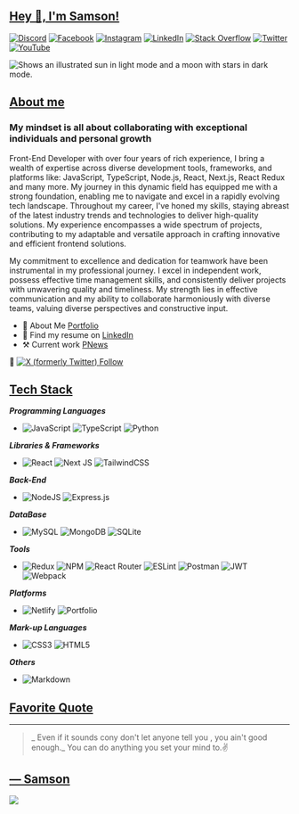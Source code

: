 ## [Hey 👋, I'm Samson!](https://github.com/ChiemezieSamson/ChiemezieSamson/edit/main/README.md#hey--im-samson)
<!-- Social links -->
[![Discord](https://img.shields.io/badge/Discord-%237289DA.svg?logo=discord&logoColor=white)](htttps://discord.gg/Samson#0273) [![Facebook](https://img.shields.io/badge/Facebook-%231877F2.svg?logo=Facebook&logoColor=white)](https://www.facebook.com/chiemezie.nebeolisa/) [![Instagram](https://img.shields.io/badge/Instagram-%23E4405F.svg?logo=Instagram&logoColor=white)](https://www.instagram.com/samson_nebeolisa/) [![LinkedIn](https://img.shields.io/badge/LinkedIn-%230077B5.svg?logo=linkedin&logoColor=white)](https://www.linkedin.com/in/chiemezie-samson-nebeolisa-32897310b/) [![Stack Overflow](https://img.shields.io/badge/-Stackoverflow-FE7A16?logo=stack-overflow&logoColor=white)](https://stackoverflow.com/users/20653301/nebeolisa-chiemezie-samson) [![Twitter](https://img.shields.io/badge/Twitter-%231DA1F2.svg?logo=Twitter&logoColor=white)](https://twitter.com/SamsonChiemezie) [![YouTube](https://img.shields.io/badge/YouTube-%23FF0000.svg?logo=YouTube&logoColor=white)](https://myaccount.google.com/u/0/?utm_source=YouTubeWeb&tab=rk&utm_medium=act&tab=rk&hl=en) 


<!-- Welcome Image -->
<picture>
  <source media="(prefers-color-scheme: dark)" srcset="https://i.pinimg.com/564x/02/ee/f4/02eef4c93eb75991c0d53145daf38f02.jpg">
  <source media="(prefers-color-scheme: light)" srcset="https://i.pinimg.com/564x/02/ee/f4/02eef4c93eb75991c0d53145daf38f02.jpg">
  <img alt="Shows an illustrated sun in light mode and a moon with stars in dark mode." src="https://i.pinimg.com/564x/02/ee/f4/02eef4c93eb75991c0d53145daf38f02.jpg">
</picture>

## [About me](https://github.com/ChiemezieSamson/ChiemezieSamson/edit/main/README.md#about-me)
### My mindset is all about collaborating with exceptional individuals and personal growth
    
Front-End Developer with over four years of rich experience, I bring a wealth of expertise across diverse development tools, frameworks, and platforms like: JavaScript, TypeScript, Node.js, React, Next.js, React Redux and many more. My journey in this dynamic field has equipped me with a strong foundation, enabling me to navigate and excel in a rapidly evolving tech landscape. Throughout my career, I've honed my skills, staying abreast of the latest industry trends and technologies to deliver high-quality solutions. My experience encompasses a wide spectrum of projects, contributing to my adaptable and versatile approach in crafting innovative and efficient frontend solutions.

My commitment to excellence and dedication for teamwork have been instrumental in my professional journey. I excel in independent work, possess effective time management skills, and consistently deliver projects with unwavering quality and timeliness. My strength lies in effective communication and my ability to collaborate harmoniously with diverse teams, valuing diverse perspectives and constructive input.

* 📰 About Me [Portfolio](https://www.nebe-samson.com/)
* 📄 Find my resume on [LinkedIn](https://www.linkedin.com/in/chiemezie-samson-nebeolisa-32897310b/)
* ⚒️ Current work [PNews](https://p-news.netlify.app/)
  

📍 [![X (formerly Twitter) Follow](https://img.shields.io/twitter/follow/SamsonChiemezie?label=FOLLOW%20%40SamsonChiemezie&labelColor=blue&color=yellow)](https://twitter.com/SamsonChiemezie)


## [Tech Stack](https://github.com/ChiemezieSamson/ChiemezieSamson/edit/main/README.md#tech-stack)
    
_**Programming Languages**_
  +  ![JavaScript](https://img.shields.io/badge/javascript-%23323330.svg?style=for-the-badge&logo=javascript&logoColor=%23F7DF1E) ![TypeScript](https://img.shields.io/badge/typescript-%23007ACC.svg?style=for-the-badge&logo=typescript&logoColor=white) ![Python](https://img.shields.io/badge/python-3670A0?style=for-the-badge&logo=python&logoColor=ffdd54)
    
_**Libraries & Frameworks**_
   + ![React](https://img.shields.io/badge/react-%2320232a.svg?style=for-the-badge&logo=react&logoColor=%2361DAFB) ![Next JS](https://img.shields.io/badge/Next-black?style=for-the-badge&logo=next.js&logoColor=white) ![TailwindCSS](https://img.shields.io/badge/tailwindcss-%2338B2AC.svg?style=for-the-badge&logo=tailwind-css&logoColor=white)
     
_**Back-End**_
 + ![NodeJS](https://img.shields.io/badge/node.js-6DA55F?style=for-the-badge&logo=node.js&logoColor=white)  ![Express.js](https://img.shields.io/badge/express.js-%23404d59.svg?style=for-the-badge&logo=express&logoColor=%2361DAFB)

_**DataBase**_
 + ![MySQL](https://img.shields.io/badge/mysql-%2300f.svg?style=for-the-badge&logo=mysql&logoColor=white) ![MongoDB](https://img.shields.io/badge/MongoDB-%234ea94b.svg?style=for-the-badge&logo=mongodb&logoColor=white) ![SQLite](https://img.shields.io/badge/sqlite-%2307405e.svg?style=for-the-badge&logo=sqlite&logoColor=white)

_**Tools**_
  +  ![Redux](https://img.shields.io/badge/redux-%23593d88.svg?style=for-the-badge&logo=redux&logoColor=white) ![NPM](https://img.shields.io/badge/NPM-%23000000.svg?style=for-the-badge&logo=npm&logoColor=white) ![React Router](https://img.shields.io/badge/React_Router-CA4245?style=for-the-badge&logo=react-router&logoColor=white) ![ESLint](https://img.shields.io/badge/ESLint-4B3263?style=for-the-badge&logo=eslint&logoColor=white) ![Postman](https://img.shields.io/badge/Postman-FF6C37?style=for-the-badge&logo=postman&logoColor=white) ![JWT](https://img.shields.io/badge/JWT-black?style=for-the-badge&logo=JSON%20web%20tokens) ![Webpack](https://img.shields.io/badge/webpack-%238DD6F9.svg?style=for-the-badge&logo=webpack&logoColor=black)

_**Platforms**_
 +  ![Netlify](https://img.shields.io/badge/netlify-%23000000.svg?style=for-the-badge&logo=netlify&logoColor=#00C7B7) ![Portfolio](https://img.shields.io/badge/Portfolio-%23000000.svg?style=for-the-badge&logo=firefox&logoColor=#FF7139)

_**Mark-up Languages**_
  + ![CSS3](https://img.shields.io/badge/css3-%231572B6.svg?style=for-the-badge&logo=css3&logoColor=white) ![HTML5](https://img.shields.io/badge/html5-%23E34F26.svg?style=for-the-badge&logo=html5&logoColor=white)

_**Others**_
 +  ![Markdown](https://img.shields.io/badge/markdown-%23000000.svg?style=for-the-badge&logo=markdown&logoColor=white)

## [Favorite Quote](https://github.com/ChiemezieSamson/ChiemezieSamson/edit/main/README.md#%EF%B8%8Ffavorite-dev-quote)
---
> _ Even if it sounds cony don't let anyone tell you , you ain't good enough._ You can do anything you set your mind to.✌

[— Samson](https://github.com/ChiemezieSamson/ChiemezieSamson/edit/main/README.md#-samson)
---
[![](https://visitcount.itsvg.in/api?id=ChiemezieSamson&icon=0&color=0)](https://visitcount.itsvg.in)
